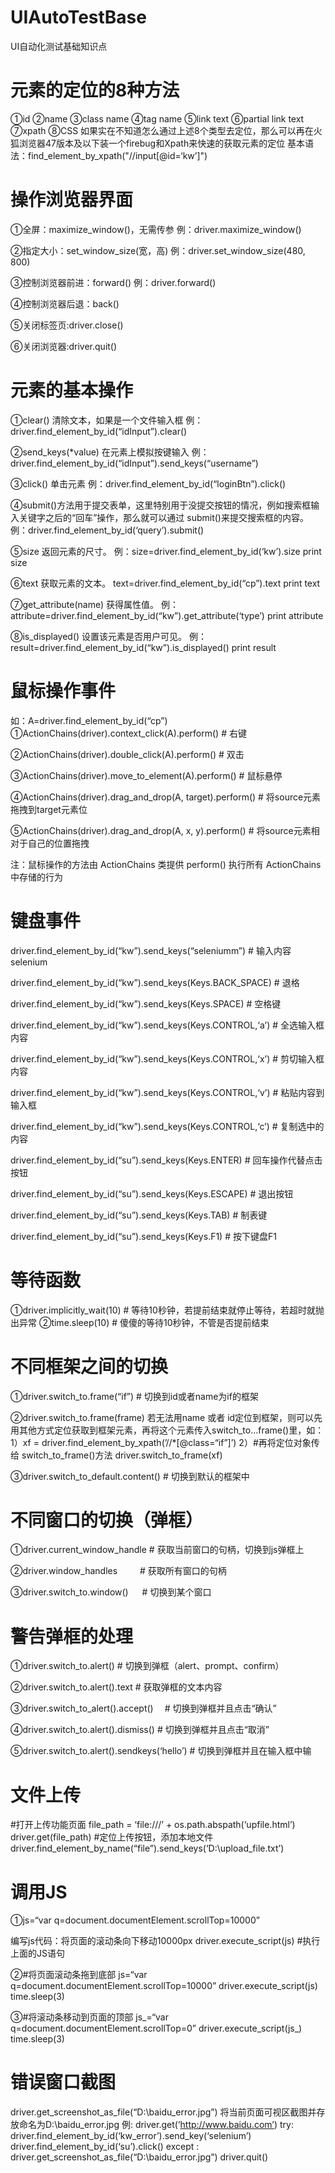 # UIAutoTestBase
UI自动化测试基础知识点

# 元素的定位的8种方法
①id
②name
③class name
④tag name
⑤link text
⑥partial link text
⑦xpath
⑧CSS
如果实在不知道怎么通过上述8个类型去定位，那么可以再在火狐浏览器47版本及以下装一个firebug和Xpath来快速的获取元素的定位
基本语法：find_element_by_xpath("//input[@id=‘kw’]")

# 操作浏览器界面
①全屏：maximize_window()，无需传参
例：driver.maximize_window()

②指定大小：set_window_size(宽，高)
例：driver.set_window_size(480, 800)

③控制浏览器前进：forward()
例：driver.forward()

④控制浏览器后退：back()

⑤关闭标签页:driver.close()

⑥关闭浏览器:driver.quit()

# 元素的基本操作
①clear() 清除文本，如果是一个文件输入框
例：driver.find_element_by_id(“idInput”).clear()

②send_keys(*value) 在元素上模拟按键输入
例：driver.find_element_by_id(“idInput”).send_keys(“username”)

③click() 单击元素
例：driver.find_element_by_id(“loginBtn”).click()

④submit()方法用于提交表单，这里特别用于没提交按钮的情况，例如搜索框输入关键字之后的“回车”操作，那么就可以通过 submit()来提交搜索框的内容。
例：driver.find_element_by_id(‘query’).submit()

⑤size 返回元素的尺寸。
例：size=driver.find_element_by_id(‘kw’).size
print size

⑥text 获取元素的文本。
text=driver.find_element_by_id(“cp”).text
print text

⑦get_attribute(name) 获得属性值。
例：attribute=driver.find_element_by_id(“kw”).get_attribute(‘type’)
print attribute

⑧is_displayed() 设置该元素是否用户可见。
例：result=driver.find_element_by_id(“kw”).is_displayed()
print result

# 鼠标操作事件
如：A=driver.find_element_by_id(“cp”)
①ActionChains(driver).context_click(A).perform() # 右键

②ActionChains(driver).double_click(A).perform() # 双击

③ActionChains(driver).move_to_element(A).perform() # 鼠标悬停

④ActionChains(driver).drag_and_drop(A, target).perform() # 将source元素拖拽到target元素位

⑤ActionChains(driver).drag_and_drop(A, x, y).perform() # 将source元素相对于自己的位置拖拽

注：鼠标操作的方法由 ActionChains 类提供
perform() 执行所有 ActionChains 中存储的行为

# 键盘事件
driver.find_element_by_id(“kw”).send_keys(“seleniumm”) # 输入内容selenium

driver.find_element_by_id(“kw”).send_keys(Keys.BACK_SPACE) # 退格

driver.find_element_by_id(“kw”).send_keys(Keys.SPACE) # 空格键

driver.find_element_by_id(“kw”).send_keys(Keys.CONTROL,‘a’) # 全选输入框内容

driver.find_element_by_id(“kw”).send_keys(Keys.CONTROL,‘x’) # 剪切输入框内容

driver.find_element_by_id(“kw”).send_keys(Keys.CONTROL,‘v’) # 粘贴内容到输入框

driver.find_element_by_id(“kw”).send_keys(Keys.CONTROL,‘c’) # 复制选中的内容

driver.find_element_by_id(“su”).send_keys(Keys.ENTER) # 回车操作代替点击按钮

driver.find_element_by_id(“su”).send_keys(Keys.ESCAPE) # 退出按钮

driver.find_element_by_id(“su”).send_keys(Keys.TAB) # 制表键

driver.find_element_by_id(“su”).send_keys(Keys.F1) # 按下键盘F1

# 等待函数
①driver.implicitly_wait(10) # 等待10秒钟，若提前结束就停止等待，若超时就抛出异常
②time.sleep(10) # 傻傻的等待10秒钟，不管是否提前结束

# 不同框架之间的切换
①driver.switch_to.frame(“if”) # 切换到id或者name为if的框架

②driver.switch_to.frame(frame) 若无法用name 或者 id定位到框架，则可以先用其他方式定位获取到框架元素，再将这个元素传入switch_to…frame()里，如：
1）xf = driver.find_element_by_xpath(’//*[@class=“if”]’)
2）#再将定位对象传给 switch_to_frame()方法
driver.switch_to_frame(xf)

③driver.switch_to_default.content() # 切换到默认的框架中

# 不同窗口的切换（弹框）
①driver.current_window_handle # 获取当前窗口的句柄，切换到js弹框上

②driver.window_handles 　　 # 获取所有窗口的句柄

③driver.switch_to.window() 　 # 切换到某个窗口

# 警告弹框的处理
①driver.switch_to.alert() # 切换到弹框（alert、prompt、confirm）

②driver.switch_to.alert().text # 获取弹框的文本内容

③driver.switch_to_alert().accept()　 # 切换到弹框并且点击“确认”

④driver.switch_to.alert().dismiss() # 切换到弹框并且点击“取消”

⑤driver.switch_to.alert().sendkeys(‘hello’) # 切换到弹框并且在输入框中输

# 文件上传
#打开上传功能页面
file_path = ‘file:///’ + os.path.abspath(‘upfile.html’)
driver.get(file_path)
#定位上传按钮，添加本地文件
driver.find_element_by_name(“file”).send_keys(‘D:\upload_file.txt’)

# 调用JS
①js=“var q=document.documentElement.scrollTop=10000”

编写js代码：将页面的滚动条向下移动10000px
driver.execute_script(js)
#执行上面的JS语句

②#将页面滚动条拖到底部
js=“var q=document.documentElement.scrollTop=10000”
driver.execute_script(js)
time.sleep(3)

③#将滚动条移动到页面的顶部
js_=“var q=document.documentElement.scrollTop=0”
driver.execute_script(js_)
time.sleep(3)

# 错误窗口截图
driver.get_screenshot_as_file(“D:\baidu_error.jpg”)
将当前页面可视区截图并存放命名为D:\baidu_error.jpg
例:
driver.get(‘http://www.baidu.com’)
try:
driver.find_element_by_id(‘kw_error’).send_key(‘selenium’)
driver.find_element_by_id(‘su’).click()
except :
driver.get_screenshot_as_file(“D:\baidu_error.jpg”)
driver.quit()
